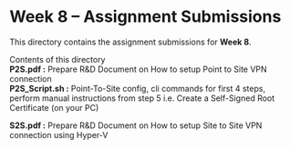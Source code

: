 # Week 8 – Assignment Submissions  
  
This directory contains the assignment submissions for **Week 8**.   
   
Contents of this directory   
**P2S.pdf  :**     Prepare R&D Document on How to setup Point to Site VPN connection    
**P2S_Script.sh  :**  Point-To-Site config, cli commands for first 4 steps, perform manual instructions from step 5 i.e. Create a Self-Signed Root Certificate (on your PC)    
    
     
**S2S.pdf  :**     Prepare R&D Document on How to setup Site to Site VPN connection using Hyper-V 